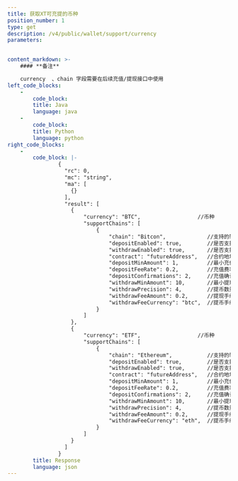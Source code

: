 ```yaml
---
title: 获取XT可充提的币种
position_number: 1
type: get
description: /v4/public/wallet/support/currency
parameters:
    

content_markdown: >-
    #### **备注**

    currency  、chain 字段需要在后续充值/提现接口中使用
left_code_blocks:
    -
        code_block:
        title: Java
        language: java
    -
        code_block:
        title: Python
        language: python
right_code_blocks:
    -
        code_block: |-
                {
                  "rc": 0,
                  "mc": "string",
                  "ma": [
                    {}
                  ],
                  "result": [
                    {
                        "currency": "BTC",                  //币种
                        "supportChains": [
                            {
                                "chain": "Bitcon",             //支持的转账网络
                                "depositEnabled": true,        //是否支持充值，true:支持，false:不支持
                                "withdrawEnabled": true,       //是否支持提现，true:支持，false:不支持
                                "contract": "futureAddress",   //合约地址
                                "depositMinAmount": 1,         //最小充值数量
                                "depositFeeRate": 0.2,         //充值费率，百分比
                                "depositConfirmations": 2,     //充值确认块数
                                "withdrawMinAmount": 10,       //最小提现数量
                                "withdrawPrecision": 4,        //提币数量精度
                                "withdrawFeeAmount": 0.2,      //提现手续费
                                "withdrawFeeCurrency": "btc",  //提币手续费币种名称
                            }
                        ]           
                    },
                    {
                        "currency": "ETF",                  //币种
                        "supportChains": [
                            {
                                "chain": "Ethereum",           //支持的转账网络
                                "depositEnabled": true,        //是否支持充值，true:支持，false:不支持
                                "withdrawEnabled": true,       //是否支持提现，true:支持，false:不支持
                                "contract": "futureAddress",   //合约地址
                                "depositMinAmount": 1,         //最小充值数量
                                "depositFeeRate": 0.2,         //充值费率，百分比
                                "depositConfirmations": 2,     //充值确认块数
                                "withdrawMinAmount": 10,       //最小提现数量
                                "withdrawPrecision": 4,        //提币数量精度
                                "withdrawFeeAmount": 0.2,      //提现手续费
                                "withdrawFeeCurrency": "eth",  //提币手续费币种名称
                            }
                        ]
                    }
                  ]
                }
        title: Response
        language: json
---
```

